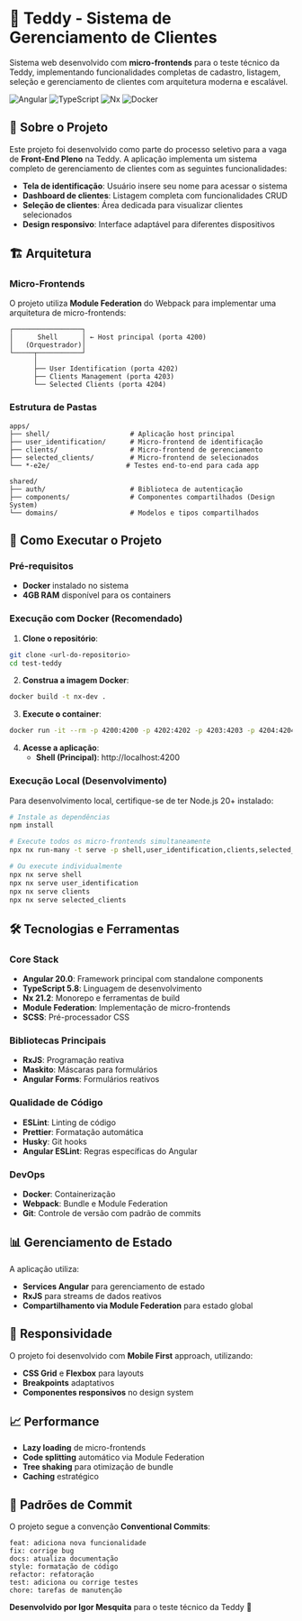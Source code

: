 # 🧸 Teddy - Sistema de Gerenciamento de Clientes

Sistema web desenvolvido com **micro-frontends** para o teste técnico da Teddy, implementando funcionalidades completas de cadastro, listagem, seleção e gerenciamento de clientes com arquitetura moderna e escalável.

![Angular](https://img.shields.io/badge/Angular-20.0-red?style=flat-square&logo=angular)
![TypeScript](https://img.shields.io/badge/TypeScript-5.8-blue?style=flat-square&logo=typescript)
![Nx](https://img.shields.io/badge/Nx-21.2-lightblue?style=flat-square&logo=nx)
![Docker](https://img.shields.io/badge/Docker-Ready-blue?style=flat-square&logo=docker)

## 🎯 Sobre o Projeto

Este projeto foi desenvolvido como parte do processo seletivo para a vaga de **Front-End Pleno** na Teddy. A aplicação implementa um sistema completo de gerenciamento de clientes com as seguintes funcionalidades:

- **Tela de identificação**: Usuário insere seu nome para acessar o sistema
- **Dashboard de clientes**: Listagem completa com funcionalidades CRUD
- **Seleção de clientes**: Área dedicada para visualizar clientes selecionados
- **Design responsivo**: Interface adaptável para diferentes dispositivos

## 🏗️ Arquitetura

### Micro-Frontends
O projeto utiliza **Module Federation** do Webpack para implementar uma arquitetura de micro-frontends:

```
┌─────────────────┐
│      Shell      │ ← Host principal (porta 4200)
│   (Orquestrador)│
└─────┬───────────┘
      │
      ├── User Identification (porta 4202)
      ├── Clients Management (porta 4203)
      └── Selected Clients (porta 4204)
```

### Estrutura de Pastas
```
apps/
├── shell/                    # Aplicação host principal
├── user_identification/      # Micro-frontend de identificação
├── clients/                  # Micro-frontend de gerenciamento
├── selected_clients/         # Micro-frontend de selecionados
└── *-e2e/                   # Testes end-to-end para cada app

shared/
├── auth/                     # Biblioteca de autenticação
├── components/               # Componentes compartilhados (Design System)
└── domains/                  # Modelos e tipos compartilhados
```

## 🚀 Como Executar o Projeto

### Pré-requisitos
- **Docker** instalado no sistema
- **4GB RAM** disponível para os containers

### Execução com Docker (Recomendado)

1. **Clone o repositório**:
```bash
git clone <url-do-repositorio>
cd test-teddy
```

2. **Construa a imagem Docker**:
```bash
docker build -t nx-dev .
```

3. **Execute o container**:
```bash
docker run -it --rm -p 4200:4200 -p 4202:4202 -p 4203:4203 -p 4204:4204 nx-dev
```

4. **Acesse a aplicação**:
   - **Shell (Principal)**: http://localhost:4200

### Execução Local (Desenvolvimento)

Para desenvolvimento local, certifique-se de ter Node.js 20+ instalado:

```bash
# Instale as dependências
npm install

# Execute todos os micro-frontends simultaneamente
npx nx run-many -t serve -p shell,user_identification,clients,selected_clients

# Ou execute individualmente
npx nx serve shell
npx nx serve user_identification
npx nx serve clients
npx nx serve selected_clients
```

## 🛠️ Tecnologias e Ferramentas

### Core Stack
- **Angular 20.0**: Framework principal com standalone components
- **TypeScript 5.8**: Linguagem de desenvolvimento
- **Nx 21.2**: Monorepo e ferramentas de build
- **Module Federation**: Implementação de micro-frontends
- **SCSS**: Pré-processador CSS

### Bibliotecas Principais
- **RxJS**: Programação reativa
- **Maskito**: Máscaras para formulários
- **Angular Forms**: Formulários reativos

### Qualidade de Código
- **ESLint**: Linting de código
- **Prettier**: Formatação automática
- **Husky**: Git hooks
- **Angular ESLint**: Regras específicas do Angular

### DevOps
- **Docker**: Containerização
- **Webpack**: Bundle e Module Federation
- **Git**: Controle de versão com padrão de commits

## 📊 Gerenciamento de Estado

A aplicação utiliza:
- **Services Angular** para gerenciamento de estado
- **RxJS** para streams de dados reativos
- **Compartilhamento via Module Federation** para estado global

## 📱 Responsividade

O projeto foi desenvolvido com **Mobile First** approach, utilizando:
- **CSS Grid** e **Flexbox** para layouts
- **Breakpoints** adaptativos
- **Componentes responsivos** no design system

## 📈 Performance

- **Lazy loading** de micro-frontends
- **Code splitting** automático via Module Federation
- **Tree shaking** para otimização de bundle
- **Caching** estratégico


## 👥 Padrões de Commit

O projeto segue a convenção **Conventional Commits**:
```
feat: adiciona nova funcionalidade
fix: corrige bug
docs: atualiza documentação
style: formatação de código
refactor: refatoração
test: adiciona ou corrige testes
chore: tarefas de manutenção
```

**Desenvolvido por Igor Mesquita** para o teste técnico da Teddy 🧸
